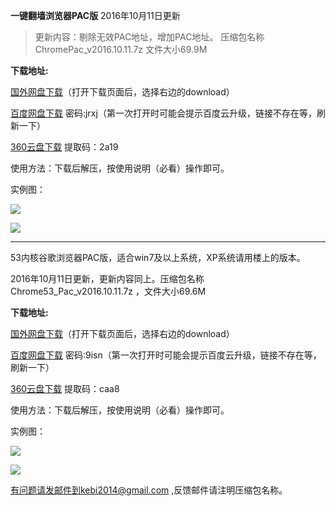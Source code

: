 **一键翻墙浏览器PAC版** 2016年10月11日更新 

> 更新内容：剔除无效PAC地址，增加PAC地址。 
压缩包名称ChromePac_v2016.10.11.7z 文件大小69.9M

**下载地址:**

[国外网盘下载](https://mega.nz/#!JpZxgIAI!lY7MV9g7Y8AVZfZVjuU98nZIyDkZVuMPx1tZh6gyfHU)（打开下载页面后，选择右边的download）

[百度网盘下载](http://pan.baidu.com/s/1kUDyASB) 密码:jrxj（第一次打开时可能会提示百度云升级，链接不存在等，刷新一下）

[360云盘下载](https://yunpan.cn/cvrfIzmBt74ac ) 提取码：2a19

使用方法：下载后解压，按使用说明（必看）操作即可。

实例图：

![](https://raw.githubusercontent.com/Alvin9999/pac2/master/pac使用说明1.png)

![](https://raw.githubusercontent.com/Alvin9999/pac2/master/pac使用说明2.png)

***

53内核谷歌浏览器PAC版，适合win7及以上系统，XP系统请用楼上的版本。

2016年10月11日更新，更新内容同上。压缩包名称 Chrome53_Pac_v2016.10.11.7z ，文件大小69.6M

**下载地址:**

[国外网盘下载](https://mega.nz/#!pkxxlKZB!AoKZ8aauhMOa0jReECEQqCKqqFP67mR82m0CFbrrPi4)（打开下载页面后，选择右边的download）

[百度网盘下载](http://pan.baidu.com/s/1nvlk0Sp) 密码:9isn（第一次打开时可能会提示百度云升级，链接不存在等，刷新一下）

[360云盘下载](https://yunpan.cn/cvrZuCayvhrsV) 提取码：caa8

使用方法：下载后解压，按使用说明（必看）操作即可。


实例图：

![](https://raw.githubusercontent.com/Alvin9999/pac2/master/pac版使用说明1.png)

![](https://raw.githubusercontent.com/Alvin9999/pac2/master/pac版使用说明2.png)




有问题请发邮件到kebi2014@gmail.com ,反馈邮件请注明压缩包名称。